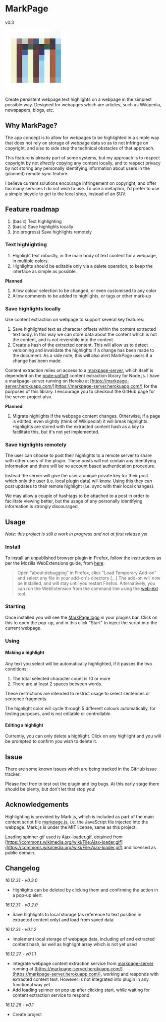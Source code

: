 # MarkPage

v0.3

<img src="/icons/markpage.png" alt="MarkPage logo" style="width: 200px; height: 200px"/>

Create persistent webpage text highlights on a webpage in the simplest possible way. Designed for webapges which are articles, such as Wikipedia, newspapers, blogs, etc.

## Why MarkPage?

The app concept is to allow for webpages to be highlighted in a simple way that does not rely on storage of webpage data so as to not infringe on copyright, and also to side step the technical obstacles of that approach.

This feature is already part of some systems, but my approach is to respect copyright by not _directly_ copying any content locally, and to respect privacy by not storing any personally identifying information about users in the (planned) remote sync feature.

I believe current solutions encourage infringement on copyright, and offer too many services I do not wish to use. To use a metaphor, I'd prefer to use a simple bicycle to get to the local shop, instead of an SUV.

## Feature roadmap

1. (basic) Text highlighting
2. (basic) Save highlights locally
3. (no progress) Save highlights remotely

### Text highlighting

1. Highlight text robustly, in the main body of text content for a webpage, in multiple colors.
2. Highlights should be editable only via a delete operation, to keep the interface as simple as possible.

**Planned**

1. Allow colour selection to be changed, or even customised to any color
2. Allow comments to be added to highlights, or tags or other mark-up

### Save highlights locally

Use content extraction on webpage to support several key features:

1. Save highlighted text as character offsets within the content extracted text body. In this way we can store data about the content which is not the content, and is not reversible into the content.
2. Create a hash of the extracted content. This will allow us to detect versioning and invalidate the highlights if a change has been made to the document. As a side note, this will also alert MarkPage users if a change has been made.

Content extraction relies on access to a [markpage-server](https://github.com/digithree/markpage-server), which itself is dependent on the [node-unfluff](https://github.com/ageitgey/node-unfluff) content extraction library for Node.js. I have a markpage-server running on Heroku at [https://markpage-server.herokuapp.com/](https://markpage-server.herokuapp.com/) for the purposes of this library. I encourage you to checkout the GitHub page for the server project also.

**Planned**

1. Migrate highlights if the webpage content changes. Otherwise, if a page is editted, even slightly (think of Wikipedia!) it will break highlights. Highlights are stored with the extracted content hash as a key to facilitate this, but it's not yet implemented.

### Save highlights remotely

The user can choose to post their highlights to a remote server to share with other users of the plugin. These posts will not contain any identifying information and there will be no account based authentication procedure.

Instead the server will give the user a unique private key for their post which only the user (i.e. local plugin data) will know. Using this they can post updates to their remote highlight (i.e. sync with their local changes).

We may allow a couple of hashtags to be attached to a post in order to facilitate viewing better, but the usage of any personally identifying information is strongly discouraged.

## Usage

_Note: this project is still a work in progress and not at first release yet_

### Install

To install an unpublished browser plugin in Firefox, follow the instructions as per the Mozilla WebExtensions guide, from [here](https://developer.mozilla.org/en-US/Add-ons/WebExtensions/Your_first_WebExtension#Installing):

> Open "about:debugging" in Firefox, click "Load Temporary Add-on" and select any file in your add-on's directory [...] The add-on will now be installed, and will stay until you restart Firefox. Alternatively, you can run the WebExtension from the command line using the [web-ext](https://developer.mozilla.org/en-US/docs/Mozilla/Add-ons/WebExtensions/Getting_started_with_web-ext) tool.

### Starting

Once installed you will see the [MarkPage logo](/icons/markpage-48.png) in your plugins bar. Click on this to open the pop-up, and in this click "Start" to inject the script into the current webpage.

### Using

#### Making a highlight

Any text you select will be automatically highlighted, if it passes the two conditions:

1. The total selected character count is 10 or more
2. There are at least 2 spaces between words.

These restrictions are intended to restrict usage to select sentences or sentence fragments.

The highlight color will cycle through 5 different colours automatically, for testing purposes, and is not editable or controllable.

#### Editing a highlight

Currently, you can only delete a highlight. Click on any highlight and you will be prompted to confirm you wish to delete it.

## Issue

There are some known issues which are being tracked in the GitHub issue tracker.

Please feel free to test out the plugin and log bugs. At this early stage there should be plenty, but don't let that stop you!

## Acknowledgements

Highlighting is provided by Mark.js, which is included as part of the main content script file [markpage.js](/content_scripts/markpage.js), i.e. the JavaScript file injected into the webpage. Mark.js is under the MIT license, same as this project.

Loading spinner gif used is Ajax-loader.gif, obtained from [https://commons.wikimedia.org/wiki/File:Ajax-loader.gif](https://commons.wikimedia.org/wiki/File:Ajax-loader.gif) and licensed as public domain.

## Changelog

*16.12.31 - v0.3.0*
- Highlights can be deleted by clicking them and confirming the action in a pop-up alert

*16.12.31 - v0.2.0*
- Save highlights to local storage (as reference to text position in extracted content only) and load from saved data

*16.12.31 - v0.1.2*
- Implement local storage of webpage data, including url and extracted content hash, as well as highlight array which is not yet used

*16.12.27 - v0.1.1*

- Integrate webpage content extraction service from [markpage-server](https://github.com/digithree/markpage-server) running at [https://markpage-server.herokuapp.com/](https://markpage-server.herokuapp.com/), working and responds with extracted content text. However is not integrated into plugin in any functional way yet
- Add loading spinner on pop up after clicking start, while waiting for content extraction service to respond

*16.12.26 - v0.1*

- Create project
